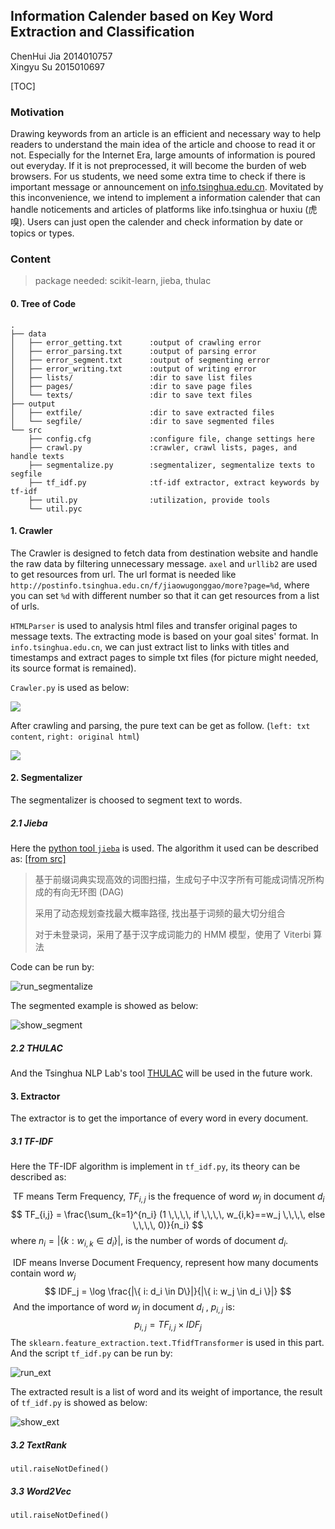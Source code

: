 ## Information Calender based on Key Word Extraction and Classification

ChenHui Jia 2014010757<br>Xingyu Su 2015010697

[TOC]

### Motivation

Drawing keywords from an article is an efficient and necessary way to help readers to understand the main idea of the article and choose to read it or not. Especially for the Internet Era, large amounts of information is poured out everyday. If it is not preprocessed, it will become the burden of web browsers.
For us students, we need some extra time to check if there is important message or announcement on [info.tsinghua.edu.cn](info.tsinghua.edu.cn). Movitated by this inconvenience, we intend to implement a information calender that can handle noticements and articles of platforms like info.tsinghua or huxiu (虎嗅). Users can just open the calender and check information by date or topics or types.

### Content

> package needed: scikit-learn, jieba, thulac

#### 0. Tree of Code

``` shell
.
├── data
│   ├── error_getting.txt      :output of crawling error
│   ├── error_parsing.txt      :output of parsing error
│   ├── error_segment.txt      :output of segmenting error
│   ├── error_writing.txt      :output of writing error
│   ├── lists/                 :dir to save list files
│   ├── pages/                 :dir to save page files
│   └── texts/                 :dir to save text files
├── output
│   ├── extfile/               :dir to save extracted files
│   └── segfile/               :dir to save segmented files
└── src
    ├── config.cfg             :configure file, change settings here
    ├── crawl.py               :crawler, crawl lists, pages, and handle texts
    ├── segmentalize.py        :segmentalizer, segmentalize texts to segfile
    ├── tf_idf.py              :tf-idf extractor, extract keywords by tf-idf
    ├── util.py                :utilization, provide tools 
    └── util.pyc
```

#### 1. Crawler

The Crawler is designed to fetch data from destination website and handle the raw data by filtering unnecessary message. `axel` and `urllib2` are used to get resources from url. The url format is needed like `http://postinfo.tsinghua.edu.cn/f/jiaowugonggao/more?page=%d`, where you can set `%d` with different number so that it can get resources from a list of urls.

`HTMLParser` is used to analysis html files and transfer original pages to message texts. The extracting mode is based on your goal sites' format. In `info.tsinghua.edu.cn`, we can just extract list to links with titles and timestamps and extract pages to simple txt files (for picture might needed, its source format is remained).

`Crawler.py` is used as below:

![](/Users/suxy/学习/6-大三下/人工智能导论/作业/大作业/pic/run_crawl.png)

After crawling and parsing, the pure text can be get as follow. (`left: txt content`, `right: original html`)

![](/Users/suxy/学习/6-大三下/人工智能导论/作业/大作业/pic/show_text.png)

#### 2. Segmentalizer

The segmentalizer is choosed to segment text to words.

##### 2.1 Jieba

Here the [python tool `jieba`](https://pypi.org/project/jieba/) is used. The algorithm it used can be described as: [[from src]](https://github.com/fxsjy/jieba)

>  基于前缀词典实现高效的词图扫描，生成句子中汉字所有可能成词情况所构成的有向无环图 (DAG)
>
> 采用了动态规划查找最大概率路径, 找出基于词频的最大切分组合
>
> 对于未登录词，采用了基于汉字成词能力的 HMM 模型，使用了 Viterbi 算法

Code can be run by:

![run_segmentalize](/Users/suxy/学习/6-大三下/人工智能导论/作业/大作业/pic/run_segmentalize.png)

The segmented example is showed as below:

![show_segment](/Users/suxy/学习/6-大三下/人工智能导论/作业/大作业/pic/show_segment.png)

##### 2.2 THULAC

And the Tsinghua NLP Lab's tool [THULAC](thulac.thunlp.org) will be used in the future work.

#### 3. Extractor

The extractor is to get the importance of every word in every document.

##### 3.1 TF-IDF

Here the TF-IDF algorithm is implement in `tf_idf.py`, its theory can be described as:

​	TF means Term Frequency, $TF_{i,j}$ is the frequence of word $w_j$ in document $d_i$
$$
TF_{i,j} = \frac{\sum_{k=1}^{n_i} (1 \,\,\,\, if \,\,\,\, w_{i,k}==w_j \,\,\,\, else \,\,\,\, 0)}{n_i}
$$
where $n_i =  |\{k: w_{i,k} \in d_i \}|$, is the number of words of document $d_i$.

​	IDF means Inverse Document Frequency, represent how many documents contain word $w_{j}$
$$
IDF_j = \log \frac{|\{ i: d_i \in D\}|}{|\{ i: w_j \in d_i \}|}
$$
​	And the importance of word $w_j$ in document $d_i$ , $p_{i,j}$ is:
$$
p_{i,j} = TF_{i,j} \times IDF_{j}
$$
The `sklearn.feature_extraction.text.TfidfTransformer` is used in this part. And the script `tf_idf.py` can be run by:

![run_ext](/Users/suxy/学习/6-大三下/人工智能导论/作业/大作业/pic/run_ext.png)

The extracted result is a list of word and its weight of importance, the result of `tf_idf.py` is showed as below:

![show_ext](/Users/suxy/学习/6-大三下/人工智能导论/作业/大作业/pic/show_ext.png)

##### 3.2 TextRank

```
util.raiseNotDefined()
```

##### 3.3 Word2Vec

```
util.raiseNotDefined()
```